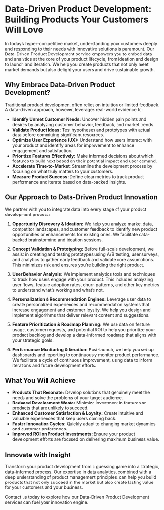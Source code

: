 # Data-Driven Product Development: Building Products Your Customers Will Love

In today’s hyper-competitive market, understanding your customers deeply and responding to their needs with innovative solutions is paramount. Our Data-Driven Product Development service empowers you to embed data and analytics at the core of your product lifecycle, from ideation and design to launch and iteration. We help you create products that not only meet market demands but also delight your users and drive sustainable growth.

## Why Embrace Data-Driven Product Development?

Traditional product development often relies on intuition or limited feedback. A data-driven approach, however, leverages real-world evidence to:

*   **Identify Unmet Customer Needs:** Uncover hidden pain points and desires by analyzing customer behavior, feedback, and market trends.
*   **Validate Product Ideas:** Test hypotheses and prototypes with actual data before committing significant resources.
*   **Optimize User Experience (UX):** Understand how users interact with your product and identify areas for improvement to enhance engagement and satisfaction.
*   **Prioritize Features Effectively:** Make informed decisions about which features to build next based on their potential impact and user demand.
*   **Accelerate Time-to-Market:** Streamline the development process by focusing on what truly matters to your customers.
*   **Measure Product Success:** Define clear metrics to track product performance and iterate based on data-backed insights.

## Our Approach to Data-Driven Product Innovation

We partner with you to integrate data into every stage of your product development process:

1.  **Opportunity Discovery & Ideation:** We help you analyze market data, competitor landscapes, and customer feedback to identify new product opportunities or enhancements for existing ones. We facilitate data-backed brainstorming and ideation sessions.

2.  **Concept Validation & Prototyping:** Before full-scale development, we assist in creating and testing prototypes using A/B testing, user surveys, and analytics to gather early feedback and validate core assumptions. This minimizes risk and ensures you’re building the right product.

3.  **User Behavior Analysis:** We implement analytics tools and techniques to track how users engage with your product. This includes analyzing user flows, feature adoption rates, churn patterns, and other key metrics to understand what’s working and what’s not.

4.  **Personalization & Recommendation Engines:** Leverage user data to create personalized experiences and recommendation systems that increase engagement and customer loyalty. We help you design and implement algorithms that deliver relevant content and suggestions.

5.  **Feature Prioritization & Roadmap Planning:** We use data on feature usage, customer requests, and potential ROI to help you prioritize your product backlog and develop a data-informed roadmap that aligns with your strategic goals.

6.  **Performance Monitoring & Iteration:** Post-launch, we help you set up dashboards and reporting to continuously monitor product performance. We facilitate a cycle of continuous improvement, using data to inform iterations and future development efforts.

## What You Will Achieve

*   **Products That Resonate:** Develop solutions that genuinely meet the needs and solve the problems of your target audience.
*   **Reduced Development Waste:** Minimize investment in features or products that are unlikely to succeed.
*   **Enhanced Customer Satisfaction & Loyalty:** Create intuitive and valuable experiences that keep users coming back.
*   **Faster Innovation Cycles:** Quickly adapt to changing market dynamics and customer preferences.
*   **Improved ROI on Product Investments:** Ensure your product development efforts are focused on delivering maximum business value.

## Innovate with Insight

Transform your product development from a guessing game into a strategic, data-informed process. Our expertise in data analytics, combined with a deep understanding of product management principles, can help you build products that not only succeed in the market but also create lasting value for your customers and your business.

Contact us today to explore how our Data-Driven Product Development services can fuel your innovation engine.
